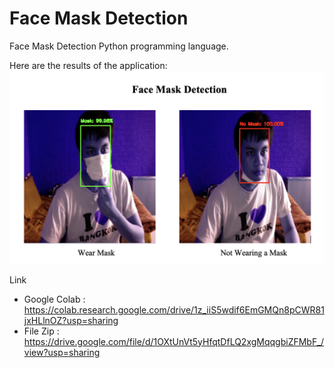 # Face Mask Detection
Face Mask Detection Python programming language.

Here are the results of the application:
![Image of Face Mask Detection](https://github.com/hafizelfiawedoputra/Face-Mask-Detection/blob/main/Screen%20Shot%202021-07-09%20at%2016.32.59.png)

Link
- Google Colab : https://colab.research.google.com/drive/1z_iiS5wdif6EmGMQn8pCWR81jxHLlnOZ?usp=sharing
- File Zip : https://drive.google.com/file/d/1OXtUnVt5yHfqtDfLQ2xgMqqgbiZFMbF_/view?usp=sharing
